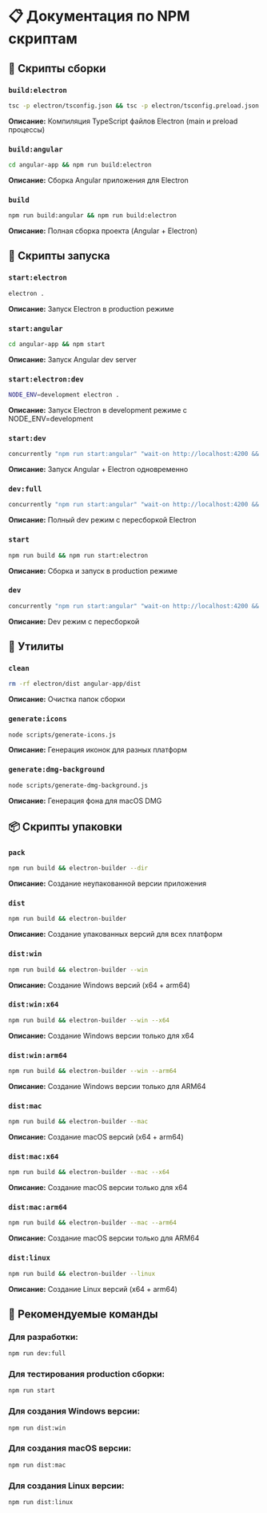 # 📋 Документация по NPM скриптам

## 🔨 Скрипты сборки

### `build:electron`
```bash
tsc -p electron/tsconfig.json && tsc -p electron/tsconfig.preload.json
```
**Описание:** Компиляция TypeScript файлов Electron (main и preload процессы)

### `build:angular`
```bash
cd angular-app && npm run build:electron
```
**Описание:** Сборка Angular приложения для Electron

### `build`
```bash
npm run build:angular && npm run build:electron
```
**Описание:** Полная сборка проекта (Angular + Electron)

## 🚀 Скрипты запуска

### `start:electron`
```bash
electron .
```
**Описание:** Запуск Electron в production режиме

### `start:angular`
```bash
cd angular-app && npm start
```
**Описание:** Запуск Angular dev server

### `start:electron:dev`
```bash
NODE_ENV=development electron .
```
**Описание:** Запуск Electron в development режиме с NODE_ENV=development

### `start:dev`
```bash
concurrently "npm run start:angular" "wait-on http://localhost:4200 && npm run start:electron"
```
**Описание:** Запуск Angular + Electron одновременно

### `dev:full`
```bash
concurrently "npm run start:angular" "wait-on http://localhost:4200 && npm run build:electron && npm run start:electron:dev"
```
**Описание:** Полный dev режим с пересборкой Electron

### `start`
```bash
npm run build && npm run start:electron
```
**Описание:** Сборка и запуск в production режиме

### `dev`
```bash
concurrently "npm run start:angular" "wait-on http://localhost:4200 && npm run build:electron && npm run start:electron"
```
**Описание:** Dev режим с пересборкой

## 🧹 Утилиты

### `clean`
```bash
rm -rf electron/dist angular-app/dist
```
**Описание:** Очистка папок сборки

### `generate:icons`
```bash
node scripts/generate-icons.js
```
**Описание:** Генерация иконок для разных платформ

### `generate:dmg-background`
```bash
node scripts/generate-dmg-background.js
```
**Описание:** Генерация фона для macOS DMG

## 📦 Скрипты упаковки

### `pack`
```bash
npm run build && electron-builder --dir
```
**Описание:** Создание неупакованной версии приложения

### `dist`
```bash
npm run build && electron-builder
```
**Описание:** Создание упакованных версий для всех платформ

### `dist:win`
```bash
npm run build && electron-builder --win
```
**Описание:** Создание Windows версий (x64 + arm64)

### `dist:win:x64`
```bash
npm run build && electron-builder --win --x64
```
**Описание:** Создание Windows версии только для x64

### `dist:win:arm64`
```bash
npm run build && electron-builder --win --arm64
```
**Описание:** Создание Windows версии только для ARM64

### `dist:mac`
```bash
npm run build && electron-builder --mac
```
**Описание:** Создание macOS версий (x64 + arm64)

### `dist:mac:x64`
```bash
npm run build && electron-builder --mac --x64
```
**Описание:** Создание macOS версии только для x64

### `dist:mac:arm64`
```bash
npm run build && electron-builder --mac --arm64
```
**Описание:** Создание macOS версии только для ARM64

### `dist:linux`
```bash
npm run build && electron-builder --linux
```
**Описание:** Создание Linux версий (x64 + arm64)

## 🎯 Рекомендуемые команды

### Для разработки:
```bash
npm run dev:full
```

### Для тестирования production сборки:
```bash
npm run start
```

### Для создания Windows версии:
```bash
npm run dist:win
```

### Для создания macOS версии:
```bash
npm run dist:mac
```

### Для создания Linux версии:
```bash
npm run dist:linux
```






